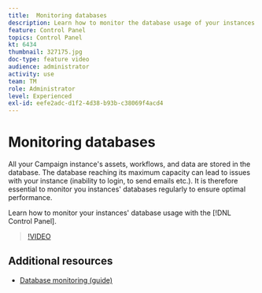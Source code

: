 ```yaml
---
title:  Monitoring databases
description: Learn how to monitor the database usage of your instances.
feature: Control Panel
topics: Control Panel
kt: 6434
thumbnail: 327175.jpg
doc-type: feature video
audience: administrator
activity: use
team: TM
role: Administrator
level: Experienced
exl-id: eefe2adc-d1f2-4d38-b93b-c38069f4acd4
---
```

# Monitoring databases

All your Campaign instance's assets, workflows, and data are stored in the database. The database reaching its maximum capacity can lead to issues with your instance (inability to login, to send emails etc.). It is therefore essential to monitor you instances' databases regularly to ensure optimal performance.

Learn how to monitor your instances' database usage with the [!DNL Control Panel].

>[!VIDEO](https://video.tv.adobe.com/v/327175?quality=12)

## Additional resources

* [Database monitoring (guide)](https://experienceleague.adobe.com/docs/control-panel/using/performance-monitoring/database-monitoring.html?lang=en#performance-monitoring)
